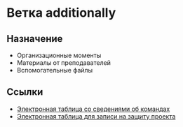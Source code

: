# Ветка additionally

## Назначение
- Организационные моменты
- Материалы от преподавателей
- Вспомогательные файлы

## Ссылки
- [Электронная таблица со сведениями об командах](https://docs.google.com/spreadsheets/d/1O8wexgEsrICv9gaEjPlsQNl0K4x3RxHDeizsFPTeAGM/edit?usp=drivesdk)
- [Электронная таблица для записи на защиту проекта](https://docs.google.com/spreadsheets/d/1D2LMnzlf7wtMYkmk-pMyo0HC_MaCGNd0y4QbWxXhLq0/edit?gid=0#gid=0)
